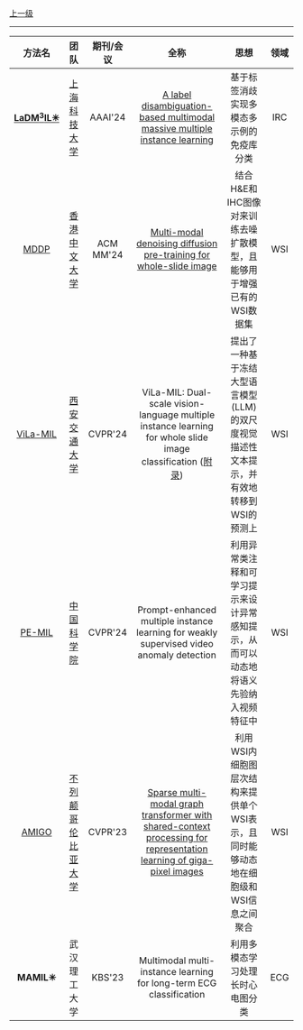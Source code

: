 [上一级](README.md)

---
|方法名|团队|期刊/会议|全称|思想|领域
:-------------------------------------------------:|:-----------------------------------------------------------------------------------------------------------------:|:---:|:---:|:------------------------:|:---:
|[**LaDM$^3$IL✳**](https://github.com/Josie-xufan/LaDM3IL)|[上海科技大学](https://scholar.google.com/citations?user=7XOW0wcAAAAJ&hl=zh-CN&oi=sra)|AAAI'24|[A label disambiguation-based multimodal massive multiple instance learning](https://inkiyinji.blog.csdn.net/article/details/137521297)|基于标签消歧实现多模态多示例的免疫库分类|IRC
[MDDP](https://github.com/lhaof/MDDP)|[香港中文大学](https://scholar.google.com/citations?user=ugBEYC4AAAAJ&hl=zh-CN&oi=sra)|ACM MM'24|[Multi-modal denoising diffusion pre-training for whole-slide image](https://blog.csdn.net/weixin_44575152/article/details/142067906)|结合H&E和IHC图像对来训练去噪扩散模型，且能够用于增强已有的WSI数据集|WSI|
|[ViLa-MIL](https://github.com/Jiangbo-Shi/ViLa-MIL)|[西安交通大学](https://scholar.google.com/citations?user=FhR6erIAAAAJ)|CVPR'24|ViLa-MIL: Dual-scale vision-language multiple instance learning for whole slide image classification ([附录](https://openaccess.thecvf.com/content/CVPR2024/supplemental/Shi_ViLa-MIL_Dual-scale_Vision-Language_CVPR_2024_supplemental.pdf))|提出了一种基于冻结大型语言模型 (LLM) 的双尺度视觉描述性文本提示，并有效地转移到WSI的预测上|WSI
|[PE-MIL](https://github.com/Junxi-Chen/PE-MIL.)|[中国科学院](https://scholar.google.com/citations?user=kVhdLkcAAAAJ)|CVPR'24|Prompt-enhanced multiple instance learning for weakly supervised video anomaly detection|利用异常类注释和可学习提示来设计异常感知提示，从而可以动态地将语义先验纳入视频特征中|WSI
[AMIGO](https://github.com/raminnakhli/amigo)|[不列颠哥伦比亚大学](https://scholar.google.com/citations?user=8PZHgzUAAAAJ&hl=zh-CN&oi=sra)|CVPR'23|[Sparse multi-modal graph transformer with shared-context processing for representation learning of giga-pixel images](https://blog.csdn.net/weixin_44575152/article/details/141933072)|利用WSI内细胞图层次结构来提供单个WSI表示，且同时能够动态地在细胞级和WSI信息之间聚合|WSI
|**MAMIL✳**|武汉理工大学|KBS'23|Multimodal multi-instance learning for long-term ECG classification|利用多模态学习处理长时心电图分类|ECG
